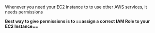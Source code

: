 Whenever you need your EC2 instance to to use other AWS services, it needs permissions

**Best way to give permissions is to ==assign a correct IAM Role to your EC2 Instance==**

